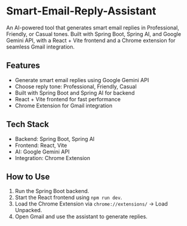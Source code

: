 # Smart-Email-Reply-Assistant
An AI-powered tool that generates smart email replies in Professional, Friendly, or Casual tones. Built with Spring Boot, Spring AI, and Google Gemini API, with a React + Vite frontend and a Chrome extension for seamless Gmail integration.

## Features

- Generate smart email replies using Google Gemini API
- Choose reply tone: Professional, Friendly, Casual
- Built with Spring Boot and Spring AI for backend
- React + Vite frontend for fast performance
- Chrome Extension for Gmail integration

## Tech Stack

- Backend: Spring Boot, Spring AI
- Frontend: React, Vite
- AI: Google Gemini API
- Integration: Chrome Extension

## How to Use

1. Run the Spring Boot backend.
2. Start the React frontend using `npm run dev`.
3. Load the Chrome Extension via `chrome://extensions/` → Load Unpacked.
4. Open Gmail and use the assistant to generate replies.


